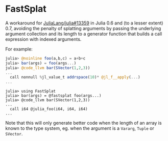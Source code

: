 FastSplat
=========

A workaround for
[JuliaLang/julia#13359](https://github.com/JuliaLang/julia/issues/13359) in
Julia 0.6 and (to a lesser extent) 0.7, avoiding the penalty of splatting
arguments by passing the underlying argument collection and its length to a
generator function that builds a call expression with indexed arguments.

For example:

```julia
julia> @noinline foo(a,b,c) = a+b+c
julia> bar(args) = foo(args...)
julia> @code_llvm bar(SVector(1,2,3))
...
  call nonnull %jl_value_t addrspace(10)* @jl_f__apply(...)
...
```

```
julia> using FastSplat
julia> bar(args) = @fastsplat foo(args...)
julia> @code_llvm bar(SVector(1,2,3))
...
  call i64 @julia_foo(i64, i64, i64)
...
```

Note that this will only generate better code when the length of an array is
known to the type system, eg. when the argument is a `Vararg`, `Tuple` or
`SVector`.
